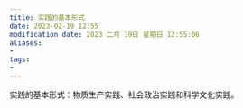 ```yaml
---
title: 实践的基本形式
date: 2023-02-19 12:55
modification date: 2023 二月 19日 星期日 12:55:06
aliases: 
- 
tags: 
- 
---
```


实践的基本形式：物质生产实践、社会政治实践和科学文化实践。